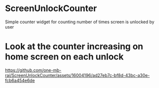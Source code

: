 # ScreenUnlockCounter
 Simple counter widget for counting number of times screen is unlocked by user

# Look at the counter increasing on home screen on each unlock
https://github.com/one-mb-rai/ScreenUnlockCounter/assets/16004196/ad27eb7c-bf8d-43bc-a30e-fcb6a454e6de

